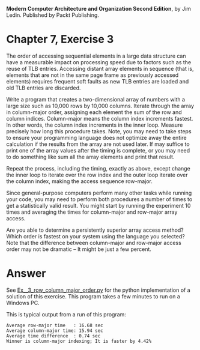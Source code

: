 __Modern Computer Architecture and Organization Second Edition__, by Jim Ledin. Published by Packt Publishing.
# Chapter 7, Exercise 3

The order of accessing sequential elements in a large data structure can have a measurable impact on processing speed due to factors such as the reuse of TLB entries. Accessing distant array elements in sequence (that is, elements that are not in the same page frame as previously accessed elements) requires frequent soft faults as new TLB entries are loaded and old TLB entries are discarded.

Write a program that creates a two-dimensional array of numbers with a large size such as 10,000 rows by 10,000 columns. Iterate through the array in column-major order, assigning each element the sum of the row and column indices. Column-major means the column index increments fastest. In other words, the column index increments in the inner loop. Measure precisely how long this procedure takes. Note, you may need to take steps to ensure your programming language does not optimize away the entire calculation if the results from the array are not used later. If may suffice to print one of the array values after the timing is complete, or you may need to do something like sum all the array elements and print that result. 

Repeat the process, including the timing, exactly as above, except change the inner loop to iterate over the row index and the outer loop iterate over the column index, making the access sequence row-major.

Since general-purpose computers perform many other tasks while running your code, you may need to perform both procedures a number of times to get a statistically valid result. You might start by running the experiment 10 times and averaging the times for column-major and row-major array access.

Are you able to determine a persistently superior array access method? Which order is fastest on your system using the language you selected? Note that the difference between column-major and row-major access order may not be dramatic – It might be just a few percent.

# Answer
See [Ex__3_row_column_major_order.py](src/Ex__3_row_column_major_order.py) for the python implementation of a solution of this exercise. This program takes a few minutes to run on a Windows PC.

This is typical output from a run of this program:

```
Average row-major time   : 16.68 sec
Average column-major time: 15.94 sec
Average time difference  : 0.74 sec
Winner is column-major indexing; It is faster by 4.42%
```